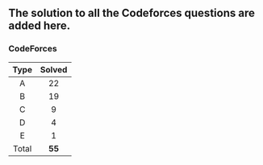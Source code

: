 ## The solution to all the Codeforces questions are added here.


### CodeForces

| Type   | Solved |
|:------:|:------:|
| A      |   22   |
| B      |   19   |
| C      |    9   |
| D      |    4   |
| E      |    1   |
| Total  | **55** |

